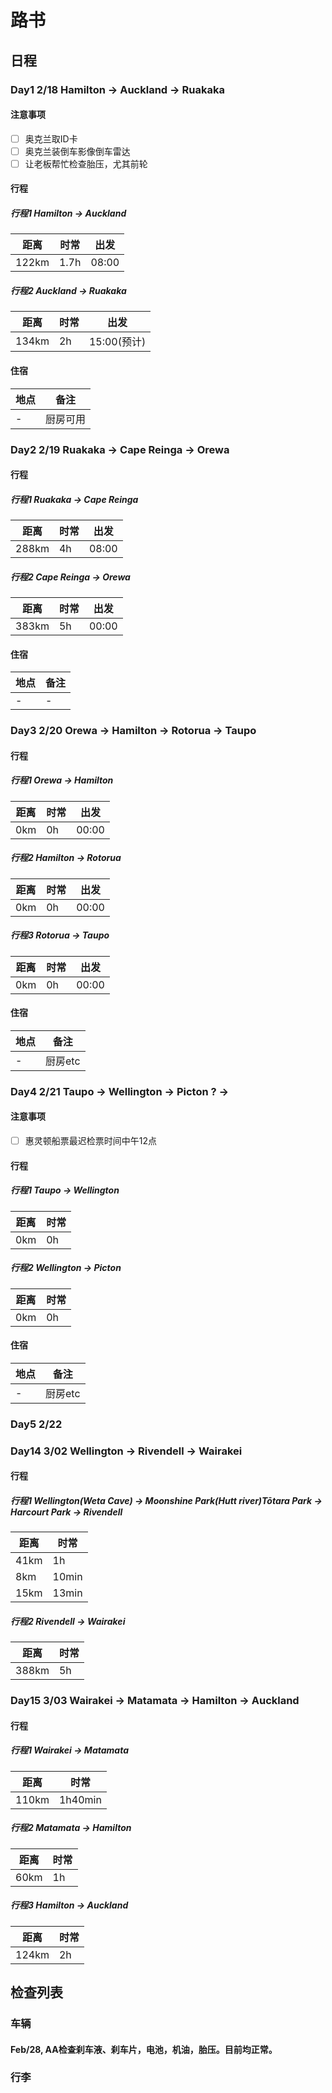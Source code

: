 # 路书

## 日程

### Day1 2/18 Hamilton -> Auckland -> Ruakaka

#### 注意事项

* [ ] 奥克兰取ID卡
* [ ] 奥克兰装倒车影像倒车雷达
* [ ] 让老板帮忙检查胎压，尤其前轮

#### 行程

##### 行程1 Hamilton -> Auckland

距离|时常|出发
-|-|-
122km|1.7h|08:00

##### 行程2 Auckland -> Ruakaka

距离|时常|出发
-|-|-
134km|2h|15:00(预计)

#### 住宿

地点|备注
-|-
-|厨房可用

### Day2 2/19 Ruakaka -> Cape Reinga -> Orewa

#### 行程

##### 行程1 Ruakaka -> Cape Reinga

距离|时常|出发
-|-|-
288km|4h|08:00

##### 行程2 Cape Reinga -> Orewa

距离|时常|出发
-|-|-
383km|5h|00:00

#### 住宿

地点|备注
-|-
-|-

### Day3 2/20 Orewa -> Hamilton -> Rotorua -> Taupo

#### 行程

##### 行程1 Orewa -> Hamilton

距离|时常|出发
-|-|-
0km|0h|00:00

##### 行程2 Hamilton -> Rotorua

距离|时常|出发
-|-|-
0km|0h|00:00

##### 行程3 Rotorua -> Taupo

距离|时常|出发
-|-|-
0km|0h|00:00

#### 住宿

地点|备注
-|-
-|厨房etc

### Day4 2/21 Taupo -> Wellington -> Picton ? ->

#### 注意事项

* [ ] 惠灵顿船票最迟检票时间中午12点

#### 行程

##### 行程1 Taupo -> Wellington

距离|时常
-|-
0km|0h

##### 行程2 Wellington -> Picton

距离|时常
-|-
0km|0h

#### 住宿

地点|备注
-|-
-|厨房etc

### Day5 2/22

### Day14 3/02 Wellington -> Rivendell -> Wairakei

#### 行程

##### 行程1 Wellington(Weta Cave) -> Moonshine Park(Hutt river)Tōtara Park -> Harcourt Park -> Rivendell

距离|时常
-|-
41km|1h
8km|10min
15km|13min

##### 行程2 Rivendell -> Wairakei

距离|时常
-|-
388km|5h

### Day15 3/03 Wairakei -> Matamata -> Hamilton -> Auckland

#### 行程

##### 行程1 Wairakei -> Matamata

距离|时常
-|-
110km|1h40min

##### 行程2 Matamata -> Hamilton

距离|时常
-|-
60km|1h

##### 行程3 Hamilton -> Auckland

距离|时常
-|-
124km|2h


## 检查列表

### 车辆
#### Feb/28, AA检查刹车液、刹车片，电池，机油，胎压。目前均正常。

### 行李
